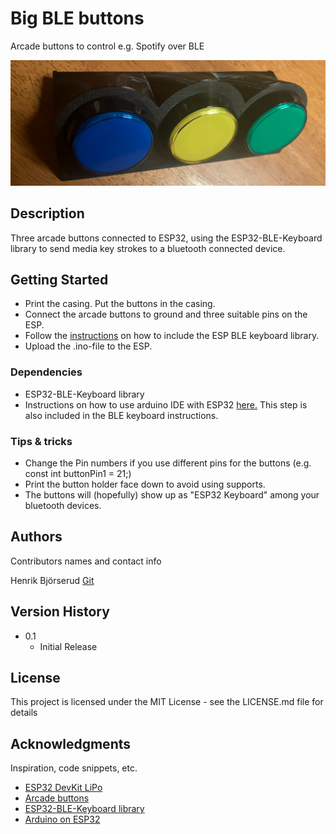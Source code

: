 # Big BLE buttons

Arcade buttons to control e.g. Spotify over BLE

![Buttons preview](https://github.com/betaniahemmet/big-ble-buttons/blob/main/media/IMG_1289.jpg)


## Description

Three arcade buttons connected to ESP32, using the ESP32-BLE-Keyboard library to send media key strokes to a bluetooth connected device. 


## Getting Started

* Print the casing. Put the buttons in the casing.
* Connect the arcade buttons to ground and three suitable pins on the ESP.
* Follow the [instructions](https://github.com/T-vK/ESP32-BLE-Keyboard) on how to include the ESP BLE keyboard library. 
* Upload the .ino-file to the ESP.

### Dependencies

* ESP32-BLE-Keyboard library
* Instructions on how to use arduino IDE with ESP32 [here.](https://github.com/espressif/arduino-esp32#installation-instructions) This step is also included in the BLE keyboard instructions.

### Tips & tricks

* Change the Pin numbers if you use different pins for the buttons (e.g. const int buttonPin1 = 21;)
* Print the button holder face down to avoid using supports. 
* The buttons will (hopefully) show up as "ESP32 Keyboard" among your bluetooth devices.

## Authors

Contributors names and contact info

Henrik Björserud [Git](https://github.com/henrikBjorserud)

## Version History

* 0.1
    * Initial Release

## License

This project is licensed under the MIT License - see the LICENSE.md file for details

## Acknowledgments

Inspiration, code snippets, etc.
* [ESP32 DevKit LiPo](https://www.electrokit.com/produkt/esp32-devkit-lipo/)
* [Arcade buttons](https://www.electrokit.com/produkt/tryckknapp-arkad-o60mm-gron/)
* [ESP32-BLE-Keyboard library](https://github.com/T-vK/ESP32-BLE-Keyboard)
* [Arduino on ESP32](https://github.com/espressif/arduino-esp32#installation-instructions)
